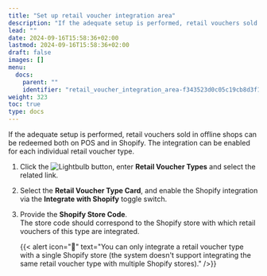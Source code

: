 ```yaml
---
title: "Set up retail voucher integration area"
description: "If the adequate setup is performed, retail vouchers sold in offline shops can be redeemed both on POS and in Shopify."
lead: ""
date: 2024-09-16T15:58:36+02:00
lastmod: 2024-09-16T15:58:36+02:00
draft: false
images: []
menu:
  docs:
    parent: ""
    identifier: "retail_voucher_integration_area-f343523d0c05c19cb8d3f195afff5870"
weight: 323
toc: true
type: docs
---
```


If the adequate setup is performed, retail vouchers sold in offline shops can be redeemed both on POS and in Shopify. The integration can be enabled for each individual retail voucher type. 

1. Click the ![Lightbulb](Lightbulb_icon.PNG) button, enter **Retail Voucher Types** and select the related link.      
2. Select the **Retail Voucher Type Card**, and enable the Shopify integration via the **Integrate with Shopify** toggle switch.
3. Provide the **Shopify Store Code**.       
   The store code should correspond to the Shopify store with which retail vouchers of this type are integrated. 

   {{< alert icon="📝" text="You can only integrate a retail voucher type with a single Shopify store (the system doesn't support integrating the same retail voucher type with multiple Shopify stores)." />}}
